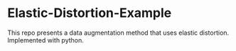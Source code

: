 # Elastic-Distortion-Example
This repo presents a data augmentation method that uses elastic distortion.
Implemented with python.
